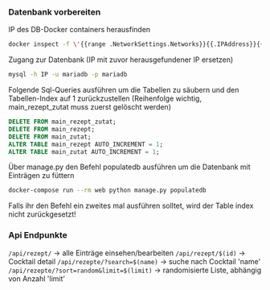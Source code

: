 ### Datenbank vorbereiten

IP des DB-Docker containers herausfinden
```bash
docker inspect -f \'{{range .NetworkSettings.Networks}}{{.IPAddress}}{{end}}' \
```

Zugang zur Datenbank (IP mit zuvor herausgefundener IP ersetzen)
```bash
mysql -h IP -u mariadb -p mariadb
```

Folgende Sql-Queries ausführen um die Tabellen zu säubern und den Tabellen-Index auf 1 zurückzustellen (Reihenfolge wichtig, main_rezept_zutat muss zuerst gelöscht werden)
```sql
DELETE FROM main_rezept_zutat;
DELETE FROM main_rezept;
DELETE FROM main_zutat;
ALTER TABLE main_rezept AUTO_INCREMENT = 1;
ALTER TABLE main_zutat AUTO_INCREMENT = 1;
```

Über manage.py den Befehl populatedb ausführen um die Datenbank mit Einträgen zu füttern 
```bash
docker-compose run --rm web python manage.py populatedb
```

Falls ihr den Befehl ein zweites mal ausführen solltet, wird der Table index nicht zurückgesetzt!

### Api Endpunkte
`/api/rezept/`            -> alle Einträge einsehen/bearbeiten
`/api/rezept/$(id)`             -> Cocktail detail
`/api/rezepte/?search=$(name)`  -> suche nach Cocktail 'name'
`/api/rezepte/?sort=random&limit=$(limit)` -> randomisierte Liste, abhängig von Anzahl 'limit'

